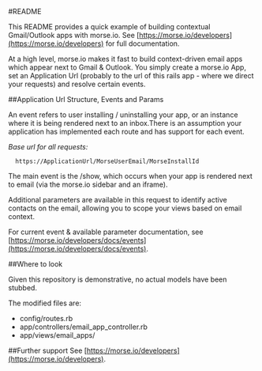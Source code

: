 #README

This README provides a quick example of building contextual
Gmail/Outlook apps with morse.io.
See [https://morse.io/developers](https://morse.io/developers) for full documentation.

At a high level, morse.io makes it fast to build context-driven email apps which appear next to Gmail & Outlook. You simply create a morse.io App, set an Application Url (probably to the url of this rails app - where we direct your requests) and resolve certain events.

##Application Url Structure, Events and Params

An event refers to user installing / uninstalling your app, or an instance where it is being rendered next to an inbox.There is an assumption your application has implemented each route and has support for each event.

*Base url for all requests:*

```
  https://ApplicationUrl/MorseUserEmail/MorseInstallId
```

The main event is the /show, which occurs when your app is rendered
next to email (via the morse.io sidebar and an iframe).

Additional parameters are available in this request to identify active contacts on the email, allowing you to scope your views based on email context.

For current event & available parameter documentation, see [https://morse.io/developers/docs/events](https://morse.io/developers/docs/events).

##Where to look

Given this repository is demonstrative, no actual models have been stubbed.

The modified files are:
- config/routes.rb
- app/controllers/email_app_controller.rb
- app/views/email_apps/

##Further support
See [https://morse.io/developers](https://morse.io/developers).

